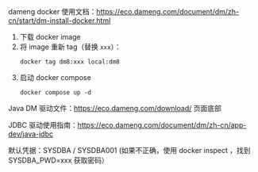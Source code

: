 dameng docker 使用文档：https://eco.dameng.com/document/dm/zh-cn/start/dm-install-docker.html

1. 下载 docker image
2. 将 image 重新 tag（替换 `xxx`）：
    ```shell
    docker tag dm8:xxx local:dm8
    ```
3. 启动 docker compose
    ```shell
    docker compose up -d
    ```

Java DM 驱动文件：https://eco.dameng.com/download/ 页面底部

JDBC 驱动使用指南：https://eco.dameng.com/document/dm/zh-cn/app-dev/java-jdbc

默认凭据：SYSDBA / SYSDBA001 (如果不正确，使用 docker inspect <container id>，找到 SYSDBA_PWD=xxx 获取密码）
